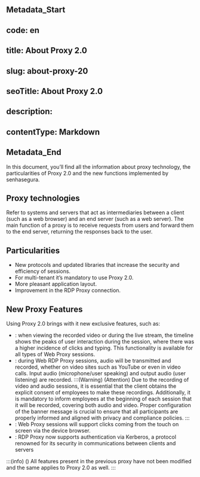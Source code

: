 ## Metadata_Start 
## code: en
## title: About Proxy 2.0 
## slug: about-proxy-20 
## seoTitle: About Proxy 2.0 
## description:  
## contentType: Markdown 
## Metadata_End
In this document, you’ll find all the information about proxy technology, the particularities of Proxy 2.0 and the new functions implemented by senhasegura.

## Proxy technologies
Refer to systems and servers that act as intermediaries between a client (such as a web browser) and an end server (such as a web server). The main function of a proxy is to receive requests from users and forward them to the end server, returning the responses back to the user.

## Particularities

* New protocols and updated libraries that increase the security and efficiency of sessions.
* For multi-tenant it’s mandatory to use Proxy 2.0.
* More pleasant application layout.
* Improvement in the RDP Proxy connection.

## New Proxy Features
Using Proxy 2.0 brings with it new exclusive features, such as:

* : when viewing the recorded video or during the live stream, the timeline shows the peaks of user interaction during the session, where there was a higher incidence of clicks and typing. This functionality is available for all types of Web Proxy sessions.
* : during Web RDP Proxy sessions, audio will be transmitted and recorded, whether on video sites such as YouTube or even in video calls. Input audio (microphone/user speaking) and output audio (user listening) are recorded.
:::(Warning) (Attention)
Due to the recording of video and audio sessions, it is essential that the client obtains the explicit consent of employees to make these recordings. Additionally, it is mandatory to inform employees at the beginning of each session that it will be recorded, covering both audio and video. Proper configuration of the banner message is crucial to ensure that all participants are properly informed and aligned with privacy and compliance policies.
:::
* : Web Proxy sessions will support clicks coming from the touch on screen via the device browser.
* : RDP Proxy now supports authentication via Kerberos, a protocol renowned for its security in communications between clients and servers

:::(info) ()
All features present in the previous proxy have not been modified and the same applies to Proxy 2.0 as well.
:::
